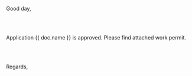 Good day,

<br><br>

Application {{ doc.name }} is approved. Please find attached work permit.

<br><br>

Regards,

<br><br>